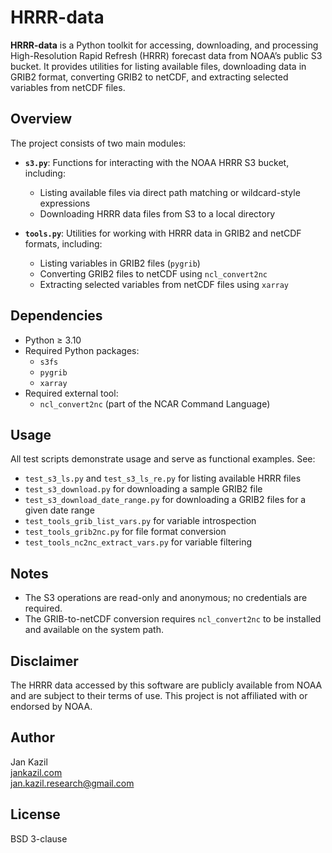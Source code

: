 # HRRR-data

**HRRR-data** is a Python toolkit for accessing, downloading, and processing High-Resolution Rapid Refresh (HRRR) forecast data from NOAA’s public S3 bucket. It provides utilities for listing available files, downloading data in GRIB2 format, converting GRIB2 to netCDF, and extracting selected variables from netCDF files.

## Overview

The project consists of two main modules:

- **`s3.py`**: Functions for interacting with the NOAA HRRR S3 bucket, including:
  - Listing available files via direct path matching or wildcard-style expressions
  - Downloading HRRR data files from S3 to a local directory

- **`tools.py`**: Utilities for working with HRRR data in GRIB2 and netCDF formats, including:
  - Listing variables in GRIB2 files (`pygrib`)
  - Converting GRIB2 files to netCDF using `ncl_convert2nc`
  - Extracting selected variables from netCDF files using `xarray`

## Dependencies

- Python ≥ 3.10
- Required Python packages:
  - `s3fs`
  - `pygrib`
  - `xarray`
- Required external tool:
  - `ncl_convert2nc` (part of the NCAR Command Language)

## Usage

All test scripts demonstrate usage and serve as functional examples. See:

- `test_s3_ls.py` and `test_s3_ls_re.py` for listing available HRRR files
- `test_s3_download.py` for downloading a sample GRIB2 file
- `test_s3_download_date_range.py` for downloading a GRIB2 files for a given date range
- `test_tools_grib_list_vars.py` for variable introspection
- `test_tools_grib2nc.py` for file format conversion
- `test_tools_nc2nc_extract_vars.py` for variable filtering

## Notes

- The S3 operations are read-only and anonymous; no credentials are required.
- The GRIB-to-netCDF conversion requires `ncl_convert2nc` to be installed and available on the system path.

## Disclaimer

The HRRR data accessed by this software are publicly available from NOAA and are subject to their terms of use. This project is not affiliated with or endorsed by NOAA.

## Author

Jan Kazil  
[jankazil.com](https://jankazil.com)  
jan.kazil.research@gmail.com

## License

BSD 3-clause

